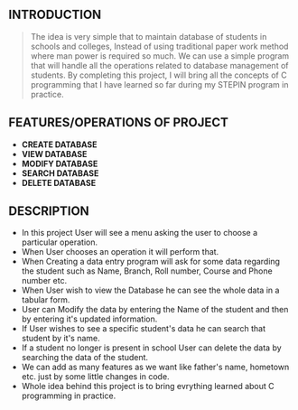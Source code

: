 ## INTRODUCTION
>The idea is very simple that to maintain database of students in schools and colleges, Instead of using traditional paper work method where man power is required so much. We can use a simple program that will handle all the operations related to database management of students.
>By completing this project, I will bring all the concepts of C programming that I have learned so far during my STEPIN program in practice.

## FEATURES/OPERATIONS OF PROJECT
- **CREATE DATABASE**
- **VIEW DATABASE**
- **MODIFY DATABASE**
- **SEARCH DATABASE**
- **DELETE DATABASE**

## DESCRIPTION
- In this project User will see a menu asking the user to choose a particular operation. 
- When User chooses an operation it will perform that. 
- When Creating a data entry program will ask for some data regarding the student such as Name, Branch, Roll number, Course and Phone number etc. 
- When User wish to view the Database he can see the whole data in a tabular form. 
- User can Modify the data by entering the Name of the student and then by entering it's updated information.
- If User wishes to see a specific student's data he can search that student by it's name.
- If a student no longer is present in school User can delete the data by searching the data of the student.
- We can add as many features as we want like father's name, hometown etc. just by some little changes in code.
- Whole idea behind this project is to bring evrything learned about C programming in practice.
